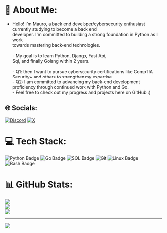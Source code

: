 # 💫 About Me:
- Hello! I’m Mauro, a back end developer/cybersecurity enthusiast currently studying to become a back end<br> developer. I'm committed to building a strong foundation in Python as I work<br> towards mastering back-end technologies.<br><br>- My goal is to learn Python, Django, Fast Api,<br> Sql, and finally Golang within 2 years.<br><br>- Q1: then I want to pursue cybersecurity certifications like CompTIA Security+ and others to strengthen my expertise. <br>- Q2: I am committed to advancing my back-end development proficiency through continued work with Python and Go. <br>- Feel free to check out my progress and projects here on GitHub :)<br>


## 🌐 Socials:
[![Discord](https://img.shields.io/badge/Discord-%237289DA.svg?logo=discord&logoColor=white)](https://discord.gg/letuga21)  [![X](https://img.shields.io/badge/X-black.svg?logo=X&logoColor=white)](https://x.com/@khabibzzz__) 

# 💻 Tech Stack:
![Python Badge](https://img.shields.io/badge/python-3670A0?logo=python&logoColor=ffdd54&style=for-the-badge) ![Go Badge](https://img.shields.io/badge/Go-00ADD8?logo=go&logoColor=white&style=for-the-badge)
![SQL Badge](https://img.shields.io/badge/SQL-000?logo=MySQL&logoColor=4479A1&style=for-the-badge) ![Git](https://img.shields.io/badge/git-%23F05033.svg?style=for-the-badge&logo=git&logoColor=white) ![Linux Badge](https://img.shields.io/badge/Linux-000000?logo=linux&logoColor=white&style=for-the-badge) ![Bash Badge](https://img.shields.io/badge/Bash-4EAA25?logo=gnu-bash&logoColor=white&style=for-the-badge)


# 📊 GitHub Stats:
![](https://github-readme-stats.vercel.app/api?username=maurorossi21&theme=dark&hide_border=false&include_all_commits=false&count_private=false)<br/>
![](https://github-readme-streak-stats.herokuapp.com/?user=maurorossi21&theme=dark&hide_border=false)<br/>
![](https://github-readme-stats.vercel.app/api/top-langs/?username=maurorossi21&theme=dark&hide_border=false&include_all_commits=false&count_private=false&layout=compact)

---
[![](https://visitcount.itsvg.in/api?id=maurorossi21&icon=0&color=1)](https://visitcount.itsvg.in)

<!-- Proudly created with GPRM ( https://gprm.itsvg.in ) -->

<!---
maurorossi21/maurorossi21 is a ✨ special ✨ repository because its `README.md` (this file) appears on your GitHub profile.
You can click the Preview link to take a look at your changes.
--->
